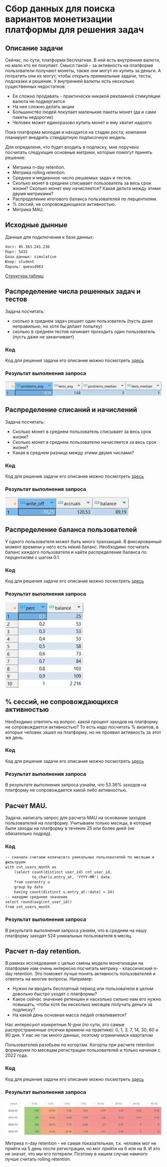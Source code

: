 # Сбор данных для поиска вариантов монетизации платформы для решения задач
## Описание задачи
Сейчас, по сути, платформа бесплатная. В ней есть внутренняя валюта, но мало кто ее покупает. Смысл такой - за активность на платформе пользователи получают монеты, также они могут их купить за деньги. А потратить они их могут, чтобы открыть премиальные задачи, тесты, подсказки и решения.
У внутренней валюты есть несколько существенных недостатков:
- Ее сложно продавать - практически никакой рекламной стимуляции валюта не подвергается
- На нее сложно делать акции
- Большинство людей покупает маленькие пакеты монет (да и сами пакеты недорогие)
- Человек может единоразово купить монет и ему хватит надолго
  
Пока платформа молодая и находится на стадии роста, компания планирует внедрить стандартную подписочную модель.

Для определеня, что будет входить в подписку, мне поручено посчитать следующие основные метрики, которые помогут принять решение:
- Метрика n-day retention.
- Метрика rolling retention.
- Среднее и медианное число решаемых задач и тестов.
- Сколько монет в среднем списывает пользователь за весь срок жизни? Сколько монет ему начисляется? Какая дельта между этими двумя метриками?
- Распределение итогового баланса пользователей по перцентилям.
- % сессий, не сопровождающихся активностью.
- Метрика MAU.

## Исходные дынные
Данные для подключения к базе данных:
```
Хост: 95.163.241.236
Порт: 5432
База данных: simulative
Юзер: student
Пароль: qweasd963
```
[Структура таблиц](https://docs.google.com/document/d/1TwZXkZZVGD7fk-6wTeVoZykTGw7ovObWnEEvH2kLfxM/edit)

## Распределение числа решенных задач и тестов

Задача посчитать:

- сколько в среднем задач решает один пользователь (пусть даже неправильно, но хотя бы делает попытку)
- сколько в среднем тестов начинает проходить один пользователь (пусть даже не заканчивает)

### Код

Код для решения задачи его описание можно посмотреть [здесь](https://github.com/TrofimovIA/Monetization-Analytics/blob/main/Распределение%20числа%20решенных%20задач%20и%20тестов.sql)

### Результат выполнения запроса

![Результат выполнения запроса](https://github.com/TrofimovIA/Monetization-Analytics/blob/main/tests%20and%20problems%20result.JPG)

## Распределение списаний и начислений

Задача посчитать:

- Сколько монет в среднем пользователь списывает за весь срок жизни?
- Сколько монет в среднем пользователю начисляется за весь срок жизни?
- Какая в среднем разница между этими двумя числами?

### Код

Код для решения задачи его описание можно посмотреть [здесь](https://github.com/TrofimovIA/Monetization-Analytics/blob/main/Распределение%20списаний%20и%20начислений.sql)

### Результат выполнения запроса

![Результат выполнения запроса](https://github.com/TrofimovIA/Monetization-Analytics/blob/main/write_off%2C%20accurals%2C%20balance%20result.JPG)

## Распределение баланса пользователей
У одного пользователя может быть много транзакций. В фиксированный момент времени у него есть некий баланс.
Необходимо посчитать баланс каждого пользователя и найти распределение баланса по перцентилям с шагом 0.1.

### Код

Код для решения задачи его описание можно посмотреть [здесь](https://github.com/TrofimovIA/Monetization-Analytics/blob/main/Распределение%20баланса%20пользователей.sql)

### Результат выполнения запроса

![Результат выполнения запроса](https://github.com/TrofimovIA/Monetization-Analytics/blob/main/perc%20balanse%20result.JPG)

## % сессий, не сопровождающихся активностью

Необходимо ответить на вопрос: какой процент заходов на платформу не сопровождается активностью? То есть надо посчитать % визитов, в которых человек зашел на платформу, но не проявил активность за этот же день.

### Код

Код для решения задачи его описание можно посмотреть [здесь](https://github.com/TrofimovIA/Monetization-Analytics/blob/main/Неактивные%20сессии.sql)

### Результат выполнения запроса

В результате выполнения запроса узнаём, что 53.36% заходов на платформу не сопровождается какой либо активностью.

## Расчет MAU.

Задача: написать запрос для расчета MAU на основании заходов пользователей на платформу. Учитываем только месяцы, в которые были заходы на платформу в течение 25 или более дней (не обязательно подряд).

### Код

```
-- сначала считаем количесвто уникальных пользователей по месяцам и фильтруем
with cnt_users_month as
	(select count(distinct user_id) cnt_user_id, 
			to_char(u.entry_at, 'YYYY-MM') date
	from userentry u
	group by date 
	having count(distinct u.entry_at::date) > 24)
-- находим средннее значение
select round(avg(cnt_user_id))
from cnt_users_month 
```

### Результат выполнения запроса

В результате выполнения запроса узнаём, что в среднем на нашу платформу заходят 524 уникальных пользователя в месяц.

## Расчет n-day retention.

В рамках исследования с целью смены модели монетизации на платформе нам очень интересно посчитать метрику - классический n-day retention. Это поможет лучше понять активность пользователей и ответить на многие вопросы. Например:

- Нужно ли вводить бесплатный период или пользователи в целом довольно быстро уходят с платформы?
- Какое сейчас значение ретеншен и насколько сильно нам его нужно повышать, чтобы хотя бы несколько месяцев получать деньги за подписку?
- На какой день основная масса людей отваливается?

Нас интересуют конкретные N-дни (по сути, это самые распространенные отсечки времени на практике): 0, 1, 3, 7, 14, 30, 60 и 90 дня. У нас не так много данных, поэтому ограничимся кварталом

Пользователей разобьем по когортам. Когорты при расчете retention формируем по месяцам регистрации пользователей и только начиная с 2022 года.

### Код

Код для решения задачи его описание можно посмотреть [здесь](https://github.com/TrofimovIA/Monetization-Analytics/blob/main/n-day%20retention.sql)

### Результат выполнения запроса

![Результат выполнения запроса (результаты оформлены в Metabase для наглядности)](https://github.com/TrofimovIA/Monetization-Analytics/blob/main/metabase_nday_retention.JPG)

Метрика n-day retention - не самая показательная, т.к. человек мог не прийти на 5 день после регистрации, но мог прийти на 6 или на 8. И это не значат, что мы его потеряли. Поэтому в нашем случае намного лучше считать rolling retention.



